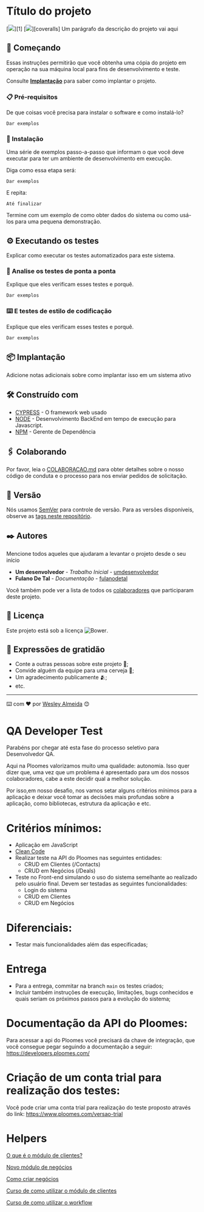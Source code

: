 # Título do projeto
[![](https://img.shields.io/npm/v/txm.svg)][1] [![](https://img.shields.io/coveralls/github/anko/txm)][coveralls]
Um parágrafo da descrição do projeto vai aqui

## 🚀 Começando

Essas instruções permitirão que você obtenha uma cópia do projeto em operação na sua máquina local para fins de desenvolvimento e teste.

Consulte **[Implantação](#-implanta%C3%A7%C3%A3o)** para saber como implantar o projeto.

### 📋 Pré-requisitos

De que coisas você precisa para instalar o software e como instalá-lo?

```
Dar exemplos
```

### 🔧 Instalação

Uma série de exemplos passo-a-passo que informam o que você deve executar para ter um ambiente de desenvolvimento em execução.

Diga como essa etapa será:

```
Dar exemplos
```

E repita:

```
Até finalizar
```

Termine com um exemplo de como obter dados do sistema ou como usá-los para uma pequena demonstração.

## ⚙️ Executando os testes

Explicar como executar os testes automatizados para este sistema.

### 🔩 Analise os testes de ponta a ponta

Explique que eles verificam esses testes e porquê.

```
Dar exemplos
```

### ⌨️ E testes de estilo de codificação

Explique que eles verificam esses testes e porquê.

```
Dar exemplos
```

## 📦 Implantação

Adicione notas adicionais sobre como implantar isso em um sistema ativo

## 🛠️ Construído com

* [CYPRESS](https://docs.cypress.io/guides/overview/why-cypress) - O framework web usado
* [NODE](https://nodejs.org/en/docs/) - Desenvolvimento BackEnd em tempo de execução para Javascript.
* [NPM](https://docs.npmjs.com/cli/v6/commands/npm-install) - Gerente de Dependência


## 🖇️ Colaborando

Por favor, leia o [COLABORACAO.md](https://gist.github.com/usuario/linkParaInfoSobreContribuicoes) para obter detalhes sobre o nosso código de conduta e o processo para nos enviar pedidos de solicitação.

## 📌 Versão

Nós usamos [SemVer](http://semver.org/) para controle de versão. Para as versões disponíveis, observe as [tags neste repositório](https://github.com/suas/tags/do/projeto). 

## ✒️ Autores

Mencione todos aqueles que ajudaram a levantar o projeto desde o seu início

* **Um desenvolvedor** - *Trabalho Inicial* - [umdesenvolvedor](https://github.com/linkParaPerfil)
* **Fulano De Tal** - *Documentação* - [fulanodetal](https://github.com/linkParaPerfil)

Você também pode ver a lista de todos os [colaboradores](https://github.com/usuario/projeto/colaboradores) que participaram deste projeto.

## 📄 Licença

Este projeto está sob a licença ![Bower](https://img.shields.io/bower/l/MI?label=license).

## 🎁 Expressões de gratidão

* Conte a outras pessoas sobre este projeto 📢;
* Convide alguém da equipe para uma cerveja 🍺;
* Um agradecimento publicamente 🫂;
* etc.


---
⌨️ com ❤️ por [Wesley Almeida](https://github.com/wesleyaju) 😊



# QA Developer Test

Parabéns por chegar até esta fase do processo seletivo para Desenvolvedor QA.

Aqui na Ploomes valorizamos muito uma qualidade: autonomia. Isso quer dizer que, uma vez que um problema é apresentado para um dos nossos colaboradores, cabe a este decidir qual a melhor solução.

Por isso,em nosso desafio, nos vamos setar alguns critérios mínimos para a aplicação e deixar você tomar as decisões mais profundas sobre a aplicação, como bibliotecas, estrutura da aplicação e etc.

# Critérios mínimos:

- Aplicação em JavaScript
- [Clean Code](https://becode.com.br/clean-code/)
- Realizar teste na API do Ploomes nas seguintes entidades:
  - CRUD em Clientes (/Contacts)
  - CRUD em Negócios (/Deals)
- Teste no Front-end simulando o uso do sistema semelhante ao realizado pelo usuário final. Devem ser testadas as seguintes funcionalidades:
  - Login do sistema
  - CRUD em Clientes
  - CRUD em Negócios

# Diferenciais:

- Testar mais funcionalidades além das especificadas;

# Entrega

- Para a entrega, commitar na branch `main` os testes criados;
- Incluir também instruções de execução, limitações, bugs conhecidos e quais seriam os próximos passos para a evolução do sistema;

# Documentação da API do Ploomes:

Para acessar a api do Ploomes você precisará da chave de integração, que você consegue pegar seguindo a documentação a seguir: https://developers.ploomes.com/

# Criação de um conta trial para realização dos testes:

Você pode criar uma conta trial para realização do teste proposto através do link: https://www.ploomes.com/versao-trial

# Helpers

[O que é o módulo de clientes?](https://suporte.ploomes.com/pt-BR/articles/5452155-o-que-e-o-modulo-de-clientes)

[Novo módulo de negócios](https://suporte.ploomes.com/pt-BR/articles/5452170-novo-modulo-de-negocios-08-08-19)

[Como criar negócios](https://suporte.ploomes.com/pt-BR/articles/5452169-como-criar-negocios)

[Curso de como utilizar o módulo de clientes](https://universidade.ploomes.com/courses/clientes)

[Curso de como utilizar o workflow](https://universidade.ploomes.com/courses/workflow)
